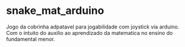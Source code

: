 # snake_mat_arduino
 Jogo da cobrinha adpatavel para jogabilidade com joystick via arduino. Com o intuito do auxilio ao aprendizado da matematica no ensino  do fundamental menor.

